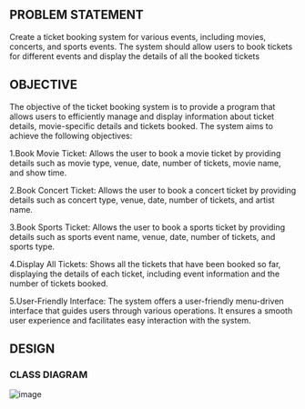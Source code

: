## PROBLEM STATEMENT
Create a ticket booking system for various events, including movies, concerts, and sports events. The system should allow users to book tickets for different events and display the details of all the booked tickets
## OBJECTIVE 

The objective of the ticket booking system is to provide a program that allows users to efficiently manage and display information about ticket details, movie-specific details and  tickets booked. The system aims to achieve the following objectives:

1.Book Movie Ticket: Allows the user to book a movie ticket by providing details such as movie type, venue, date, number of tickets, movie name, and show time.

2.Book Concert Ticket: Allows the user to book a concert ticket by providing details such as concert type, venue, date, number of tickets, and artist name.

3.Book Sports Ticket: Allows the user to book a sports ticket by providing details such as sports event name, venue, date, number of tickets, and sports type.

4.Display All Tickets: Shows all the tickets that have been booked so far, displaying the details of each ticket, including event information and the number of tickets booked.

5.User-Friendly Interface: The system offers a user-friendly menu-driven interface that guides users through various operations. It ensures a smooth user experience and facilitates easy interaction with the system.

## DESIGN
### CLASS DIAGRAM
![image](https://github.com/VRASHABHPATIL/Object-Oriented-Programming-Projects/assets/105427388/513c10a3-1734-4d5a-b766-95ceeb2b571d)

